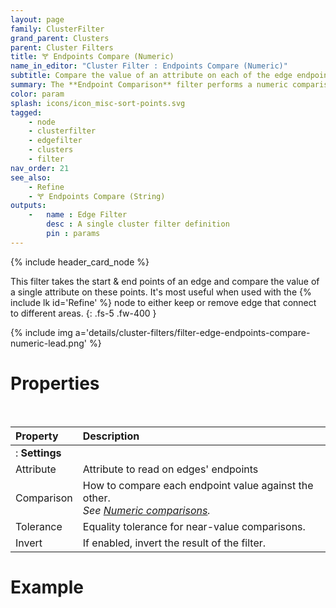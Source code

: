```yaml
---
layout: page
family: ClusterFilter
grand_parent: Clusters
parent: Cluster Filters
title: 🝖 Endpoints Compare (Numeric)
name_in_editor: "Cluster Filter : Endpoints Compare (Numeric)"
subtitle: Compare the value of an attribute on each of the edge endpoint.
summary: The **Endpoint Comparison** filter performs a numeric comparison of the values of an attribute on each endpoint, against each other.
color: param
splash: icons/icon_misc-sort-points.svg
tagged: 
    - node
    - clusterfilter
    - edgefilter
    - clusters
    - filter
nav_order: 21
see_also:
    - Refine
    - 🝖 Endpoints Compare (String)
outputs:
    -   name : Edge Filter
        desc : A single cluster filter definition
        pin : params
---
```


{% include header_card_node %}

This filter takes the start & end points of an edge and compare the value of a single attribute on these points. It's most useful when used with the {% include lk id='Refine' %} node to either keep or remove edge that connect to different areas.
{: .fs-5 .fw-400 } 

{% include img a='details/cluster-filters/filter-edge-endpoints-compare-numeric-lead.png' %}

# Properties
<br>

| Property       | Description          |
|:-------------|:------------------|
|: **Settings** ||
| Attribute | Attribute to read on edges' endpoints |
| Comparison           | How to compare each endpoint value against the other.<br>*See [Numeric comparisons](/PCGExtendedToolkit/doc-general/general-comparisons.html#numeric-comparisons).* |
| Tolerance | Equality tolerance for near-value comparisons. |
| Invert | If enabled, invert the result of the filter. |

# Example